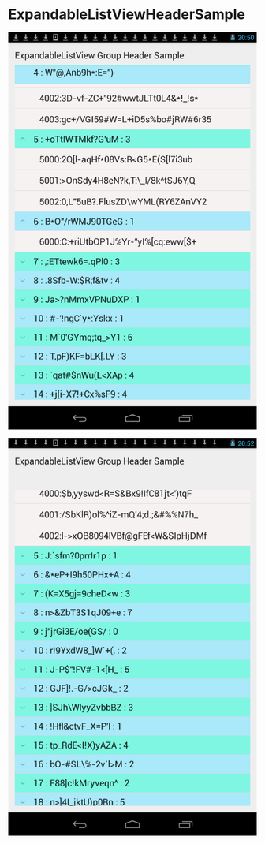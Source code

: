 # ExpandableListViewHeaderSample

![ExpandableListView Header](https://github.com/naoto-ogawa/ExpandableListViewHeaderSample/blob/master/sample_with_header.png)

![ExpandableListView](https://github.com/naoto-ogawa/ExpandableListViewHeaderSample/blob/master/sample_normal.png)
